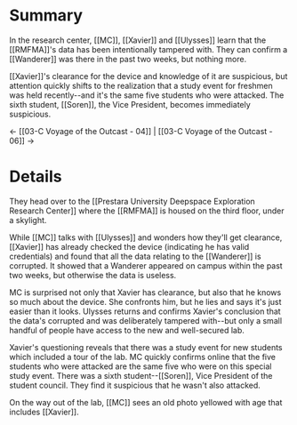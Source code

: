 # Summary
In the research center, [[MC]], [[Xavier]] and [[Ulysses]] learn that the [[RMFMA]]'s data has been intentionally tampered with. They can confirm a [[Wanderer]] was there in the past two weeks, but nothing more.

[[Xavier]]'s clearance for the device and knowledge of it are suspicious, but attention quickly shifts to the realization that a study event for freshmen was held recently--and it's the same five students who were attacked. The sixth student, [[Soren]], the Vice President, becomes immediately suspicious.

← [[03-C Voyage of the Outcast - 04]] | [[03-C Voyage of the Outcast - 06]] →
# Details
They head over to the [[Prestara University Deepspace Exploration Research Center]] where the [[RMFMA]] is housed on the third floor, under a skylight.

While [[MC]] talks with [[Ulysses]] and wonders how they'll get clearance, [[Xavier]] has already checked the device (indicating he has valid credentials) and found that all the data relating to the [[Wanderer]] is corrupted. It showed that a Wanderer appeared on campus within the past two weeks, but otherwise the data is useless.

MC is surprised not only that Xavier has clearance, but also that he knows so much about the device. She confronts him, but he lies and says it's just easier than it looks. Ulysses returns and confirms Xavier's conclusion that the data's corrupted and was deliberately tampered with--but only a small handful of people have access to the new and well-secured lab.

Xavier's questioning reveals that there was a study event for new students which included a tour of the lab. MC quickly confirms online that the five students who were attacked are the same five who were on this special study event. There was a sixth student--[[Soren]], Vice President of the student council. They find it suspicious that he wasn't also attacked.

On the way out of the lab, [[MC]] sees an old photo yellowed with age that includes [[Xavier]].